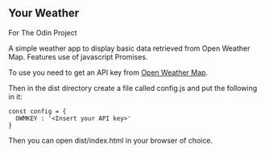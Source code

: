 ## Your Weather

For The Odin Project

A simple weather app to display basic data retrieved from Open Weather Map.  Features use of javascript Promises.

To use you need to get an API key from [Open Weather Map](https://openweathermap.org/).

Then in the dist directory create a file called config.js and put the following in it:
```
const config = {
  OWMKEY : '<Insert your API key>'
}
```

Then you can open dist/index.html in your browser of choice.
